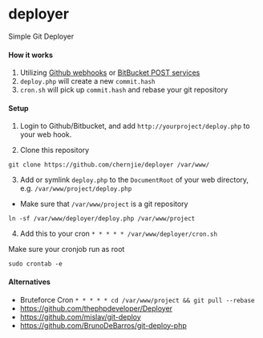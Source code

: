 deployer
========

Simple Git Deployer

#### How it works

1. Utilizing [Github webhooks](https://developer.github.com/webhooks/) or [BitBucket POST services](https://confluence.atlassian.com/display/BITBUCKET/POST+hook+management)
2. `deploy.php` will create a new `commit.hash`
3. `cron.sh` will pick up `commit.hash` and rebase your git repository

#### Setup

1. Login to Github/Bitbucket, and add `http://yourproject/deploy.php` to your web hook.

2. Clone this repository
```shell
git clone https://github.com/chernjie/deployer /var/www/
```

3. Add or symlink `deploy.php` to the `DocumentRoot` of your web directory, e.g. `/var/www/project/deploy.php`
 * Make sure that `/var/www/project` is a git repository
```shell
ln -sf /var/www/deployer/deploy.php /var/www/project
```

4. Add this to your cron
`* * * * * /var/www/deployer/cron.sh`

Make sure your cronjob run as root
```shell
sudo crontab -e
```

#### Alternatives

* Bruteforce Cron `* * * * * cd /var/www/project && git pull --rebase`
* https://github.com/thephpdeveloper/Deployer
* https://github.com/mislav/git-deploy
* https://github.com/BrunoDeBarros/git-deploy-php
